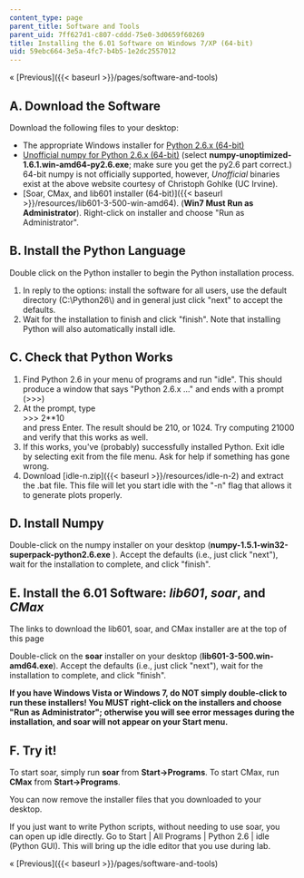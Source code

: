 ```yaml
---
content_type: page
parent_title: Software and Tools
parent_uid: 7ff627d1-c807-cddd-75e0-3d0659f60269
title: Installing the 6.01 Software on Windows 7/XP (64-bit)
uid: 59ebc664-3e5a-4fc7-b4b5-1e2dc2557012
---
```


« [Previous]({{< baseurl >}}/pages/software-and-tools)

A. Download the Software
------------------------

Download the following files to your desktop:

*   The appropriate Windows installer for [Python 2.6.x (64-bit)](http://www.python.org/ftp/python/2.6.6/python-2.6.6.amd64.msi)
*   [Unofficial numpy for Python 2.6.x (64-bit)](http://www.lfd.uci.edu/~gohlke/pythonlibs/#numpy) (select **numpy-unoptimized-1.6.1.win-amd64-py2.6.exe**; make sure you get the py2.6 part correct.) 64-bit numpy is not officially supported, however, _Unofficial_ binaries exist at the above website courtesy of Christoph Gohlke (UC Irvine).
*   [Soar, CMax, and lib601 installer (64-bit)]({{< baseurl >}}/resources/lib601-3-500-win-amd64). (**Win7 Must Run as Administrator**). Right-click on installer and choose "Run as Administrator".

B. Install the Python Language
------------------------------

Double click on the Python installer to begin the Python installation process.

1.  In reply to the options: install the software for all users, use the default directory (C:\\Python26\\) and in general just click "next" to accept the defaults.
2.  Wait for the installation to finish and click "finish". Note that installing Python will also automatically install idle.

C. Check that Python Works
--------------------------

1.  Find Python 2.6 in your menu of programs and run "idle". This should produce a window that says "Python 2.6.x ..." and ends with a prompt (>>>)
2.  At the prompt, type  
    \>>> 2\*\*10  
    and press Enter. The result should be 210, or 1024. Try computing 21000 and verify that this works as well.
3.  If this works, you've (probably) successfully installed Python. Exit idle by selecting exit from the file menu. Ask for help if something has gone wrong.
4.  Download [idle-n.zip]({{< baseurl >}}/resources/idle-n-2) and extract the .bat file. This file will let you start idle with the "-n" flag that allows it to generate plots properly.

D. Install Numpy
----------------

Double-click on the numpy installer on your desktop (**numpy-1.5.1-win32-superpack-python2.6.exe** ). Accept the defaults (i.e., just click "next"), wait for the installation to complete, and click "finish".

**E. Install the 6.01 Software: _lib601_, _soar_, and _CMax_**
--------------------------------------------------------------

The links to download the lib601, soar, and CMax installer are at the top of this page

Double-click on the **soar** installer on your desktop (**lib601-3-500.win-amd64.exe**). Accept the defaults (i.e., just click "next"), wait for the installation to complete, and click "finish".

**If you have Windows Vista or Windows 7, do NOT simply double-click to run these installers! You MUST right-click on the installers and choose "Run as Administrator"; otherwise you will see error messages during the installation, and soar will not appear on your Start menu.**

F. Try it!
----------

To start soar, simply run **soar** from **Start->Programs**. To start CMax, run **CMax** from **Start->Programs**.

You can now remove the installer files that you downloaded to your desktop.

If you just want to write Python scripts, without needing to use soar, you can open up idle directly. Go to Start | All Programs | Python 2.6 | idle (Python GUI). This will bring up the idle editor that you use during lab.

« [Previous]({{< baseurl >}}/pages/software-and-tools)
